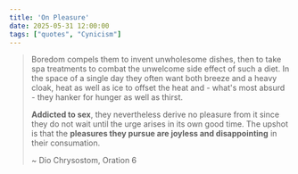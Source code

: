 ```yaml
---
title: 'On Pleasure'
date: 2025-05-31 12:00:00
tags: ["quotes", "Cynicism"]
---
```


> Boredom compels them to invent unwholesome dishes, then to take spa treatments to combat the unwelcome side effect of such a diet. In the space of a single day they often want both breeze and a heavy cloak, heat as well as ice to offset the heat and - what's most absurd - they hanker for hunger as well as thirst.
>
> **Addicted to sex**, they nevertheless derive no pleasure from it since they do not wait until the urge arises in its own good time. The upshot is that the **pleasures they pursue are joyless and disappointing** in their consumation.
> 
> ~ Dio Chrysostom, Oration 6
